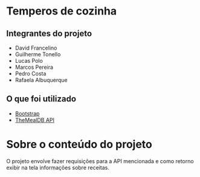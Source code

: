 # Temperos de cozinha

## Integrantes do projeto

 - David Francelino
 - Guilherme Tonello
 - Lucas Polo
 - Marcos Pereira
 - Pedro Costa
 - Rafaela Albuquerque
 
 ## O que foi utilizado
 
  - [Bootstrap](https://getbootstrap.com/)
  - [TheMealDB API](https://www.themealdb.com/api.php)

# Sobre o conteúdo do projeto
 
 O projeto envolve fazer requisições para a API mencionada e como retorno exibir na tela informações sobre receitas.
